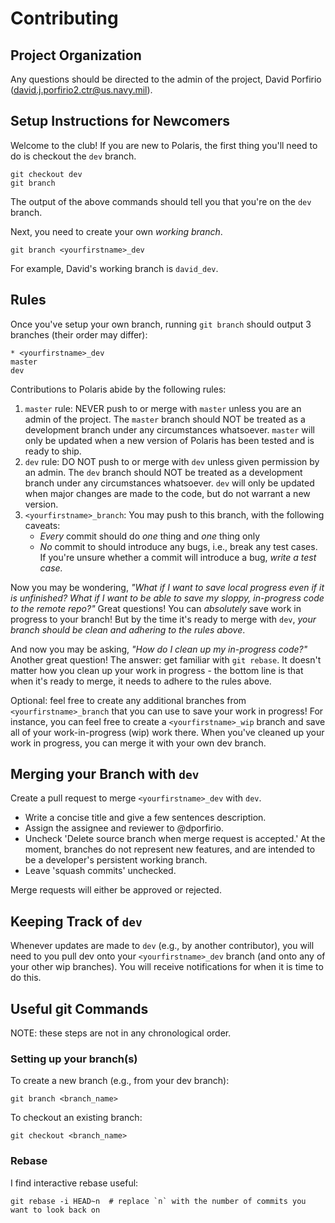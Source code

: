 # Contributing

## Project Organization

Any questions should be directed to the admin of the project, David Porfirio (david.j.porfirio2.ctr@us.navy.mil).

## Setup Instructions for Newcomers

Welcome to the club! If you are new to Polaris, the first thing you'll need to do is checkout the `dev` branch.

```
git checkout dev
git branch 
```

The output of the above commands should tell you that you're on the `dev` branch.

Next, you need to create your own _working branch_.

```
git branch <yourfirstname>_dev
```

For example, David's working branch is `david_dev`. 

## Rules

Once you've setup your own branch, running `git branch` should output 3 branches (their order may differ):

```
* <yourfirstname>_dev
master
dev
```

Contributions to Polaris abide by the following rules:

1. `master` rule: NEVER push to or merge with `master` unless you are an admin of the project. The `master` branch should NOT be treated as a development branch under any circumstances whatsoever. `master` will only be updated when a new version of Polaris has been tested and is ready to ship.
2. `dev` rule: DO NOT push to or merge with `dev` unless given permission by an admin. The `dev` branch should NOT be treated as a development branch under any circumstances whatsoever. `dev` will only be updated when major changes are made to the code, but do not warrant a new version. 
3. `<yourfirstname>_branch`: You may push to this branch, with the following caveats:
	- *Every* commit should do _one_ thing and _one_ thing only
	- *No* commit to should introduce any bugs, i.e., break any test cases. If you're unsure whether a commit will introduce a bug, _write a test case._

Now you may be wondering, _"What if I want to save local progress even if it is unfinished? What if I want to be able to save my sloppy, in-progress code to the remote repo?"_ Great questions! You can *_absolutely_* save work in progress to your branch! But by the time it's ready to merge with `dev`, *_your branch should be clean and adhering to the rules above_*.

And now you may be asking, _"How do I clean up my in-progress code?"_ Another great question! The answer: get familiar with `git rebase`. It doesn't matter how you clean up your work in progress - the bottom line is that when it's ready to merge, it needs to adhere to the rules above.

Optional: feel free to create any additional branches from `<yourfirstname>_branch` that you can use to save your work in progress! For instance, you can feel free to create a `<yourfirstname>_wip` branch and save all of your work-in-progress (wip) work there. When you've cleaned up your work in progress, you can merge it with your own dev branch.

## Merging your Branch with `dev`

Create a pull request to merge `<yourfirstname>_dev` with `dev`.

- Write a concise title and give a few sentences description.
- Assign the assignee and reviewer to @dporfirio.
- Uncheck 'Delete source branch when merge request is accepted.' At the moment, branches do not represent new features, and are intended to be a developer's persistent working branch.
- Leave 'squash commits' unchecked.

Merge requests will either be approved or rejected.

## Keeping Track of `dev`

Whenever updates are made to `dev` (e.g., by another contributor), you will need to you pull dev onto your `<yourfirstname>_dev` branch (and onto any of your other wip branches). You will receive notifications for when it is time to do this.

## Useful git Commands

NOTE: these steps are not in any chronological order.


### Setting up your branch(s)

To create a new branch (e.g., from your dev branch):

```
git branch <branch_name>
``` 

To checkout an existing branch:

```
git checkout <branch_name>
```

### Rebase

I find interactive rebase useful:

```
git rebase -i HEAD~n  # replace `n` with the number of commits you want to look back on
```
